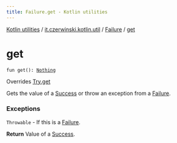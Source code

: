 ```yaml
---
title: Failure.get - Kotlin utilities
---
```


[Kotlin utilities](../../index.html) / [it.czerwinski.kotlin.util](../index.html) / [Failure](index.html) / [get](./get.html)

# get

`fun get(): `[`Nothing`](https://kotlinlang.org/api/latest/jvm/stdlib/kotlin/-nothing/index.html)

Overrides [Try.get](../-try/get.html)

Gets the value of a [Success](../-success/index.html) or throw an exception from a [Failure](index.html).

### Exceptions

`Throwable` - If this is a [Failure](index.html).

**Return**
Value of a [Success](../-success/index.html).

